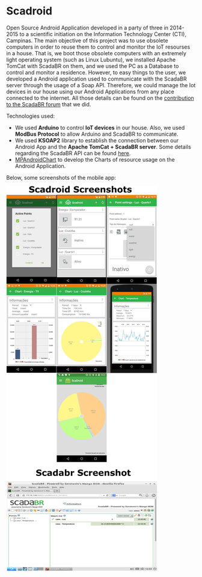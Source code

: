 # Scadroid

Open Source Android Application developed in a party of three in 2014-2015 to a scientific initiation on the Information Technology Center (CTI), Campinas. The main objective of this project was to use obsolete computers in order to reuse them to control and monitor the IoT resourses in a house. That is, we boot those obsolete computers with an extremely light operating system (such as Linux Lubuntu), we installed Apache TomCat with ScadaBR on them, and we used the PC as a Database to control and monitor a residence. However, to easy things to the user, we developed a Android application used to communicate with the ScadaBR server through the usage of a Soap API. Therefore, we could manage the Iot devices in our house using our Android Applications from any place connected to the internet. All those details can be found on the [contribution to the ScadaBR forum](http://www.scadabr.com.br/index.php/2016/01/22/aplicativo-android-scadroid/) that we did.

Technologies used:

* We used **Arduino** to control **IoT devices** in our house. Also, we used **ModBus Protocol** to allow Arduino and ScadaBR to communicate.
* We used **KSOAP2** library to establish the connection between our Android App and the **Apache TomCat + ScadaBR server**. Some details regarding the ScadaBR API can be found [here](https://sites.google.com/a/certi.org.br/certi_scadabr/home/minicursos/scadabr).
* [MPAndroidChart](https://github.com/PhilJay/MPAndroidChart) to develop the Charts of resource usage on the Android Application.

Below, some screenshots of the mobile app:

![Alt text](screenshots.png?raw=true "Mobile APP Screenshots")
